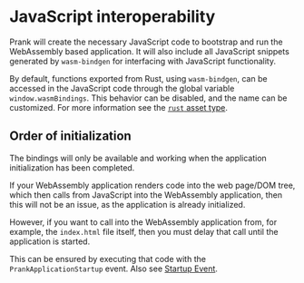 # JavaScript interoperability

Prank will create the necessary JavaScript code to bootstrap and run the WebAssembly based application. It will also
include all JavaScript snippets generated by `wasm-bindgen` for interfacing with JavaScript functionality.

By default, functions exported from Rust, using `wasm-bindgen`, can be accessed in the JavaScript code through the global
variable `window.wasmBindings`. This behavior can be disabled, and the name can be customized. For more information
see the [`rust` asset type](../assets/index.md#rust).

## Order of initialization

The bindings will only be available and working when the application initialization has been completed.

If your WebAssembly application renders code into the web page/DOM tree, which then calls from JavaScript into the
WebAssembly application, then this will not be an issue, as the application is already initialized.

However, if you want to call into the WebAssembly application from, for example, the `index.html` file itself, then
you must delay that call until the application is started.

This can be ensured by executing that code with the `PrankApplicationStartup` event. Also see
[Startup Event](startup_event.md). 
